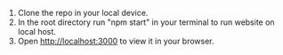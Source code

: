1. Clone the repo in your local device.
2. In the root directory run "npm start" in your terminal to run website on local host.
3. Open [http://localhost:3000](http://localhost:3000) to view it in your browser.

